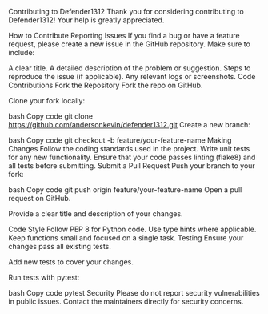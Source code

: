 Contributing to Defender1312
Thank you for considering contributing to Defender1312! Your help is greatly appreciated.

How to Contribute
Reporting Issues
If you find a bug or have a feature request, please create a new issue in the GitHub repository. Make sure to include:

A clear title.
A detailed description of the problem or suggestion.
Steps to reproduce the issue (if applicable).
Any relevant logs or screenshots.
Code Contributions
Fork the Repository
Fork the repo on GitHub.

Clone your fork locally:

bash
Copy code
git clone https://github.com/andersonkevin/defender1312.git
Create a new branch:

bash
Copy code
git checkout -b feature/your-feature-name
Making Changes
Follow the coding standards used in the project.
Write unit tests for any new functionality.
Ensure that your code passes linting (flake8) and all tests before submitting.
Submit a Pull Request
Push your branch to your fork:

bash
Copy code
git push origin feature/your-feature-name
Open a pull request on GitHub.

Provide a clear title and description of your changes.

Code Style
Follow PEP 8 for Python code.
Use type hints where applicable.
Keep functions small and focused on a single task.
Testing
Ensure your changes pass all existing tests.

Add new tests to cover your changes.

Run tests with pytest:

bash
Copy code
pytest
Security
Please do not report security vulnerabilities in public issues. Contact the maintainers directly for security concerns.
